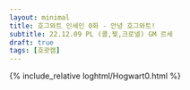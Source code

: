 ```yaml
---
layout: minimal
title: 호그와트 인세인 0화 - 안녕 호그와트!
subtitle: 22.12.09 PL (콜,찢,크로넬) GM 르세
draft: true
tags: [호괏캠]
---
```


{% include_relative loghtml/Hogwart0.html %}
